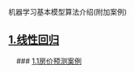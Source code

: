 
机器学习基本模型算法介绍(附加案例)
## [1.线性回归](https://github.com/mantchs/machine_learning_model/tree/master/Linear%20Regression)
&nbsp;&nbsp;&nbsp;&nbsp;### [1.1房价预测案例](https://github.com/mantchs/machine_learning_model/tree/master/Linear%20Regression/demo)
